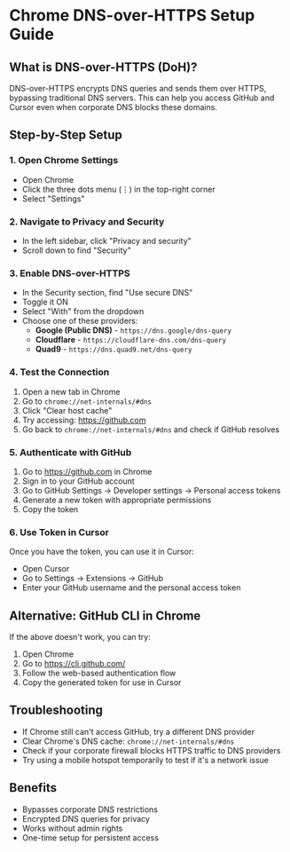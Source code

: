 # Chrome DNS-over-HTTPS Setup Guide

## What is DNS-over-HTTPS (DoH)?
DNS-over-HTTPS encrypts DNS queries and sends them over HTTPS, bypassing traditional DNS servers. This can help you access GitHub and Cursor even when corporate DNS blocks these domains.

## Step-by-Step Setup

### 1. Open Chrome Settings
- Open Chrome
- Click the three dots menu (⋮) in the top-right corner
- Select "Settings"

### 2. Navigate to Privacy and Security
- In the left sidebar, click "Privacy and security"
- Scroll down to find "Security"

### 3. Enable DNS-over-HTTPS
- In the Security section, find "Use secure DNS"
- Toggle it ON
- Select "With" from the dropdown
- Choose one of these providers:
  - **Google (Public DNS)** - `https://dns.google/dns-query`
  - **Cloudflare** - `https://cloudflare-dns.com/dns-query`
  - **Quad9** - `https://dns.quad9.net/dns-query`

### 4. Test the Connection
1. Open a new tab in Chrome
2. Go to `chrome://net-internals/#dns`
3. Click "Clear host cache"
4. Try accessing: https://github.com
5. Go back to `chrome://net-internals/#dns` and check if GitHub resolves

### 5. Authenticate with GitHub
1. Go to https://github.com in Chrome
2. Sign in to your GitHub account
3. Go to GitHub Settings → Developer settings → Personal access tokens
4. Generate a new token with appropriate permissions
5. Copy the token

### 6. Use Token in Cursor
Once you have the token, you can use it in Cursor:
- Open Cursor
- Go to Settings → Extensions → GitHub
- Enter your GitHub username and the personal access token

## Alternative: GitHub CLI in Chrome
If the above doesn't work, you can try:
1. Open Chrome
2. Go to https://cli.github.com/
3. Follow the web-based authentication flow
4. Copy the generated token for use in Cursor

## Troubleshooting
- If Chrome still can't access GitHub, try a different DNS provider
- Clear Chrome's DNS cache: `chrome://net-internals/#dns`
- Check if your corporate firewall blocks HTTPS traffic to DNS providers
- Try using a mobile hotspot temporarily to test if it's a network issue

## Benefits
- Bypasses corporate DNS restrictions
- Encrypted DNS queries for privacy
- Works without admin rights
- One-time setup for persistent access 